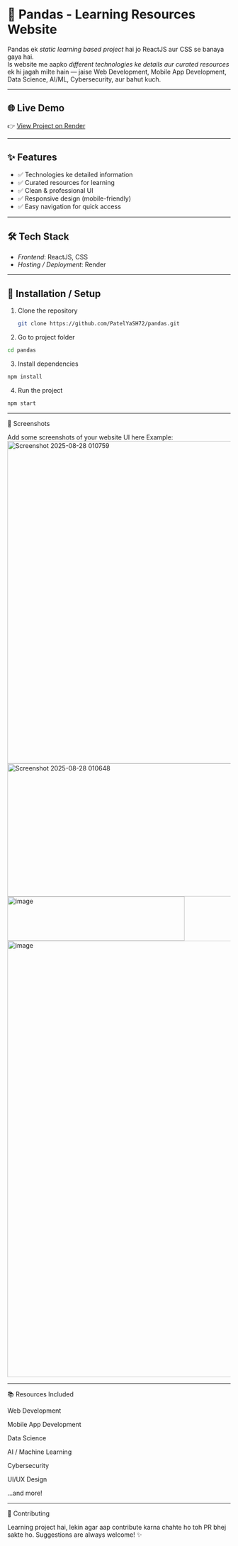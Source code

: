# 🐼 Pandas - Learning Resources Website

Pandas ek *static learning based project* hai jo ReactJS aur CSS se banaya gaya hai.  
Is website me aapko *different technologies ke details aur curated resources* ek hi jagah milte hain — jaise Web Development, Mobile App Development, Data Science, AI/ML, Cybersecurity, aur bahut kuch.  

---

## 🌐 Live Demo
👉 [View Project on Render](https://pandas-4ff7.onrender.com/)

---

## ✨ Features
- ✅ Technologies ke detailed information  
- ✅ Curated resources for learning  
- ✅ Clean & professional UI  
- ✅ Responsive design (mobile-friendly)  
- ✅ Easy navigation for quick access  

---

## 🛠️ Tech Stack
- *Frontend*: ReactJS, CSS  
- *Hosting / Deployment*: Render  

---

## 🚀 Installation / Setup

1. Clone the repository  
   ```bash
   git clone https://github.com/PatelYaSH72/pandas.git

2. Go to project folder

 ```bash
cd pandas
```

3. Install dependencies
 ```bash
npm install
```

4. Run the project
 ```bash
npm start
```



---

📸 Screenshots

Add some screenshots of your website UI here
Example: <img width="768" height="728" alt="Screenshot 2025-08-28 010759" src="https://github.com/user-attachments/assets/76375912-0854-4e48-a450-122d49b82399" />
<img width="1000" height="300" alt="Screenshot 2025-08-28 010648" src="https://github.com/user-attachments/assets/7424a0e5-7e8c-45bf-9ab7-4058dfaa2ed4" />
<img width="400" height="100" alt="image" src="https://github.com/user-attachments/assets/345f0829-d4ca-4c5e-bba1-1a03ab989947" />
<img width="1919" height="985" alt="image" src="https://github.com/user-attachments/assets/95ddb535-6974-4dfb-8871-effe604a7146" />








---

📚 Resources Included

Web Development

Mobile App Development

Data Science

AI / Machine Learning

Cybersecurity

UI/UX Design

...and more!



---

🤝 Contributing

Learning project hai, lekin agar aap contribute karna chahte ho toh PR bhej sakte ho.
Suggestions are always welcome! ✨
